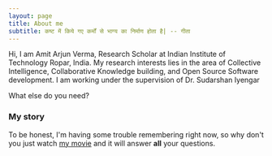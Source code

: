 ```yaml
---
layout: page
title: About me
subtitle: कष्ट में किये गए कर्मों से भाग्य का निर्माण होता है| -- गीता 
---
```


Hi, I am Amit Arjun Verma, Research Scholar at Indian Institute of Technology Ropar, India. My research interests lies in the area of Collective Intelligence, Collaborative Knowledge building, and Open Source Software development. I am working under the supervision of Dr. Sudarshan Iyengar

What else do you need?

### My story

To be honest, I'm having some trouble remembering right now, so why don't you just watch [my movie](https://en.wikipedia.org/wiki/The_Princess_Bride_%28film%29) and it will answer **all** your questions.
